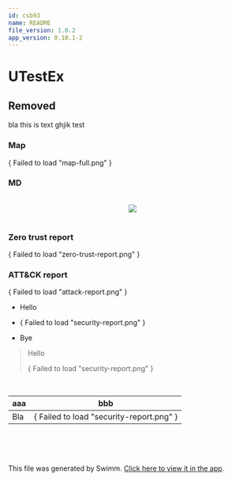 ```yaml
---
id: csb93
name: README
file_version: 1.0.2
app_version: 0.10.1-2
---
```


# UTestEx

## Removed

bla this is text ghjik test

### Map

{ Failed to load "map-full.png" }

### MD

<br/>

<div align="center"><img src="https://firebasestorage.googleapis.com/v0/b/swimm-dev-content/o/repositories%2Fls4DA2fLasmQuEbT4ipw%2Fedfb53b5-cf1b-4f5a-9395-e4ee7da2d59c.png?alt=media&token=f848c986-9fba-4d65-99d8-0a904192ff2a" style="width:'50%'"/></div>

<br/>

### Zero trust report

{ Failed to load "zero-trust-report.png" }

### ATT&CK report

{ Failed to load "attack-report.png" }

*   Hello
    
*   { Failed to load "security-report.png" }
    
*   Bye
    

> Hello
> 
> { Failed to load "security-report.png" }

<br/>

|aaa|bbb                                     |
|---|----------------------------------------|
|Bla|{ Failed to load "security-report.png" }|

<br/>

<br/>

<br/>

This file was generated by Swimm. [Click here to view it in the app](http://localhost:5001/repos/ls4DA2fLasmQuEbT4ipw/docs/csb93).